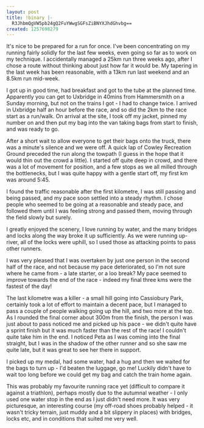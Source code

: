 ```yaml
---
layout: post
title: !binary |-
  R3JhbmQgVW5pb24gQ2FuYWwgSGFsZiBNYXJhdGhvbg==
created: 1257698279
---
```

It's nice to be prepared for a run for once. I've been concentrating on my running fairly solidly for the last few weeks, even going so far as to work on my technique. I accidentally managed a 25km run three weeks ago, after I chose a route without thinking about just how far it would be. My tapering in the last week has been reasonable, with a 13km run last weekend and an 8.5km run mid-week. 

I got up in good time, had breakfast and got to the tube at the planned time. Apparently you can get to Uxbridge in 40mins from Hammersmith on a Sunday morning, but not on the trains I got - I had to change twice. I arrived in Uxbridge half an hour before the race, and so did the 2km to the race start as a run/walk. On arrival at the site, I took off my jacket, pinned my number on and then put my bag into the van taking bags from start to finish, and was ready to go. 

After a short wait to allow everyone to get their bags onto the truck, there was a minute's silence and we were off. A quick lap of Cowley Recreation Ground preceded the run along the towpath (I guess in the hope that it would thin out the crowd a little). I started off quite deep in crowd, and there was a lot of movement for position, and a few stops as we all milled through the bottlenecks, but I was quite happy with a gentle start off, my first km was around 5:45.

I found the traffic reasonable after the first kilometre, I was still passing and being passed, and my pace soon settled into a steady rhythm. I chose people who seemed to be going at a reasonable and steady pace, and followed them until I was feeling strong and passed them, moving through the field slowly but surely.

I greatly enjoyed the scenery, I love running by water, and the many bridges and locks along the way broke it up sufficiently. As we were running up-river, all of the locks were uphill, so I used those as attacking points to pass other runners. 

I was very pleased that I was overtaken by just one person in the second half of the race, and not because my pace deteriorated, so I'm not sure where he came from - a late starter, or a loo break? My pace seemed to improve towards the end of the race - indeed my final three kms were the fastest of the day! 

The last kilometre was a killer - a small hill going into Cassiobury Park, certainly took a lot of effort to maintain a decent pace, but I managed to pass a couple of people walking going up the hill, and two more at the top. As I rounded the final corner about 300m from the finish, the person I was just about to pass noticed me and picked up his pace - we didn't quite have a sprint finish but it was much faster than the rest of the race! I couldn't quite take him in the end. I noticed Peta as I was coming into the final straight, but I was in the shadow of the other runner and so she saw me quite late, but it was great to see her there in support. 

I picked up my medal, had some water, had a hug and then we waited for the bags to turn up - I'd beaten the luggage, go me! Luckily didn't have to wait too long before we could get my bag and catch the train home again. 

This was probably my favourite running race yet (difficult to compare it against a triathlon), perhaps mostly due to the autumnal weather - I only used one water stop in the end as I just didn't need more. It was very picturesque, an interesting course (my off-road shoes probably helped - it wasn't tricky terrain, just muddy and a bit slippery in places) with bridges, locks etc, and in conditions that suited me very well. 
